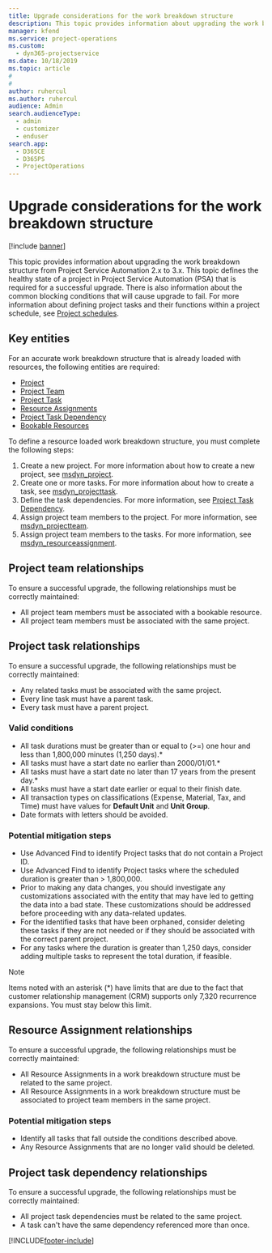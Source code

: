 ```yaml
---
title: Upgrade considerations for the work breakdown structure
description: This topic provides information about upgrading the work breakdown structure from Project Service Automation 2.x to 3.x.
manager: kfend
ms.service: project-operations
ms.custom: 
  - dyn365-projectservice
ms.date: 10/18/2019
ms.topic: article
#
#
author: ruhercul
ms.author: ruhercul
audience: Admin
search.audienceType: 
  - admin
  - customizer
  - enduser
search.app: 
  - D365CE
  - D365PS
  - ProjectOperations
---
```




# Upgrade considerations for the work breakdown structure

[!include [banner](../includes/psa-now-project-operations.md)]

This topic provides information about upgrading the work breakdown structure from Project Service Automation 2.x to 3.x. This topic defines the healthy state of a project in Project Service Automation (PSA) that is required for a successful upgrade. There is also information about the common blocking conditions that will cause upgrade to fail. For more information about defining project tasks and their functions within a project schedule, see [Project schedules](project-creating.md).

## Key entities
For an accurate work breakdown structure that is already loaded with resources, the following entities are required:

- [Project](https://docs.microsoft.com/dynamics365/customerengagement/on-premises/developer/entities/msdyn_project)
- [Project Team](https://docs.microsoft.com/dynamics365/customerengagement/on-premises/developer/entities/msdyn_projectteam)
- [Project Task](https://docs.microsoft.com/dynamics365/customerengagement/on-premises/developer/entities/msdyn_projecttask)
- [Resource Assignments](https://docs.microsoft.com/dynamics365/customerengagement/on-premises/developer/entities/msdyn_resourceassignment)
- [Project Task Dependency](https://docs.microsoft.com/dynamics365/customerengagement/on-premises/developer/entities/msdyn_projecttaskdependency)
- [Bookable Resources](https://docs.microsoft.com/dynamics365/customerengagement/on-premises/developer/entities/bookableresource)

To define a resource loaded work breakdown structure, you must complete the following steps:

1. Create a new project. For more information about how to create a new project, see [msdyn_project](https://docs.microsoft.com/dynamics365/customerengagement/on-premises/developer/entities/msdyn_project).
2. Create one or more tasks. For more information about how to create a task, see [msdyn_projecttask](https://docs.microsoft.com/dynamics365/customerengagement/on-premises/developer/entities/msdyn_projecttask).
3. Define the task dependencies. For more information, see [Project Task Dependency](https://docs.microsoft.com/dynamics365/customerengagement/on-premises/developer/entities/msdyn_projecttaskdependency).
4. Assign project team members to the project. For more information, see [msdyn_projectteam](https://docs.microsoft.com/dynamics365/customerengagement/on-premises/developer/entities/msdyn_projectteam).
5. Assign project team members to the tasks. For more information, see [msdyn_resourceassignment](https://docs.microsoft.com/dynamics365/customerengagement/on-premises/developer/entities/msdyn_resourceassignment).

## Project team relationships

To ensure a successful upgrade, the following relationships must be correctly maintained:
- All project team members must be associated with a bookable resource.
- All project team members must be associated with the same project. 

## Project task relationships
To ensure a successful upgrade, the following relationships must be correctly maintained:

- Any related tasks must be associated with the same project.
- Every line task must have a parent task.
- Every task must have a parent project.

### Valid conditions

- All task durations must be greater than or equal to (>=) one hour and less than 1,800,000 minutes (1,250 days).*
- All tasks must have a start date no earlier than 2000/01/01.*
- All tasks must have a start date no later than 17 years from the present day.*
- All tasks must have a start date earlier or equal to their finish date.
- All transaction types on classifications (Expense, Material, Tax, and Time) must have values for **Default Unit** and **Unit Group**.
- Date formats with letters should be avoided.

### Potential mitigation steps
- Use Advanced Find to identify Project tasks that do not contain a Project ID.
- Use Advanced Find to identify Project tasks where the scheduled duration is greater than > 1,800,000.
- Prior to making any data changes, you should investigate any customizations associated with the entity that may have led to getting the data into a bad state. These customizations should be addressed before proceeding with any data-related updates.
- For the identified tasks that have been orphaned, consider deleting these tasks if they are not needed or if they should be associated with the correct parent project.
- For any tasks where the duration is greater than 1,250 days, consider adding multiple tasks to represent the total duration, if feasible.

> [!NOTE]
> Items noted with an asterisk (\*) have limits that are due to the fact that customer relationship management (CRM) supports only 7,320 recurrence expansions. You must stay below this limit.

## Resource Assignment relationships
To ensure a successful upgrade, the following relationships must be correctly maintained:

- All Resource Assignments in a work breakdown structure must be related to the same project.
- All Resource Assignments in a work breakdown structure must be associated to project team members in the same project.

### Potential mitigation steps
- Identify all tasks that fall outside the conditions described above.  
- Any Resource Assignments that are no longer valid should be deleted.

## Project task dependency relationships
To ensure a successful upgrade, the following relationships must be correctly maintained:

- All project task dependencies must be related to the same project.
- A task can't have the same dependency referenced more than once.


[!INCLUDE[footer-include](../includes/footer-banner.md)]